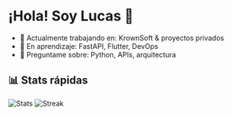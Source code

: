# ¡Hola! Soy Lucas 👋

- 🔭 Actualmente trabajando en: KrownSoft & proyectos privados
- 🌱 En aprendizaje: FastAPI, Flutter, DevOps
- 💬 Preguntame sobre: Python, APIs, arquitectura

## 📊 Stats rápidas
![Stats](https://github-readme-stats.vercel.app/api?username=LDemarre&show_icons=true)
![Streak](https://streak-stats.demolab.com?user=LDemarre)
